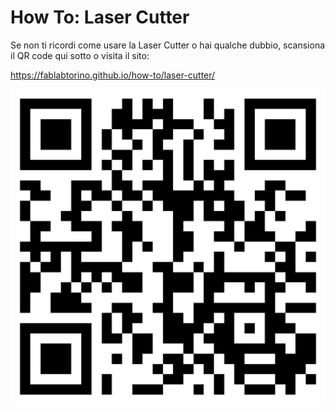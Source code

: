 # How To: Laser Cutter

Se non ti ricordi come usare la Laser Cutter o hai qualche dubbio, scansiona il QR code qui sotto o visita il sito:

https://fablabtorino.github.io/how-to/laser-cutter/

![QRcode](./how-to-laser-cutter.png)
